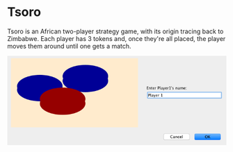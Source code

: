 # Tsoro 

Tsoro is an African two-player strategy game, with its origin tracing back to Zimbabwe. Each player has 3 tokens and, once they're all placed, the player moves them around until one gets a match. 


![Image of Finding Fish Game](Images/first.png)
